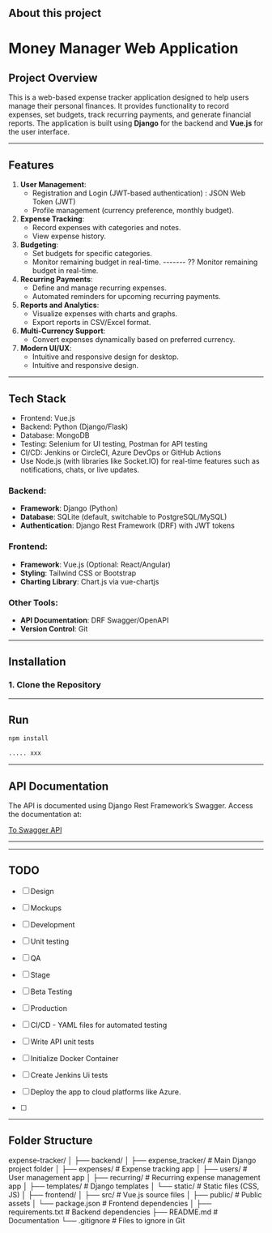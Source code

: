 ## About this project

# Money Manager Web Application

## **Project Overview**
This is a web-based expense tracker application designed to help users manage their personal finances. It provides functionality to record expenses, set budgets, track recurring payments, and generate financial reports. The application is built using **Django** for the backend and **Vue.js** for the user interface.

---

## **Features**
1. **User Management**:
   - Registration and Login (JWT-based authentication) : JSON Web Token (JWT)
   - Profile management (currency preference, monthly budget).
2. **Expense Tracking**:
   - Record expenses with categories and notes.
   - View expense history.
3. **Budgeting**:
   - Set budgets for specific categories.
   - Monitor remaining budget in real-time.
   ------- ?? Monitor remaining budget in real-time. 
4. **Recurring Payments**:
   - Define and manage recurring expenses.
   - Automated reminders for upcoming recurring payments.
5. **Reports and Analytics**:
   - Visualize expenses with charts and graphs.
   - Export reports in CSV/Excel format.
6. **Multi-Currency Support**:
   - Convert expenses dynamically based on preferred currency.
7. **Modern UI/UX**:
   - Intuitive and responsive design for desktop.
   - Intuitive and responsive design.

---

## **Tech Stack**

- Frontend: Vue.js
- Backend: Python (Django/Flask)
- Database: MongoDB 
- Testing: Selenium for UI testing, Postman for API testing
- CI/CD: Jenkins or CircleCI, Azure DevOps or GitHub Actions
- Use Node.js (with libraries like Socket.IO) for real-time features such as notifications, chats, or live updates.


### **Backend**:
- **Framework**: Django (Python)
- **Database**: SQLite (default, switchable to PostgreSQL/MySQL)
- **Authentication**: Django Rest Framework (DRF) with JWT tokens

### **Frontend**:
- **Framework**: Vue.js (Optional: React/Angular)
- **Styling**: Tailwind CSS or Bootstrap
- **Charting Library**: Chart.js via vue-chartjs

### **Other Tools**:
- **API Documentation**: DRF Swagger/OpenAPI
- **Version Control**: Git

---

## **Installation**

### **1. Clone the Repository**


---

## **Run**

```bash
npm install 

..... xxx 

```
---

## **API Documentation**
The API is documented using Django Rest Framework’s Swagger. Access the documentation at:

[To Swagger API](http://127.0.0.1:8000/api/docs/)

---


------------------- 
## TODO

- [ ] Design
- [ ] Mockups
- [ ] Development
- [ ] Unit testing
- [ ] QA
- [ ] Stage
- [ ] Beta Testing
- [ ] Production


- [ ] CI/CD - YAML files for automated testing
- [ ] Write API unit tests
- [ ] Initialize Docker Container 
- [ ] Create Jenkins Ui tests
- [ ] Deploy the app to cloud platforms like Azure.
- [ ] <!-- Integrate Kubernetes?? -->

---

## **Folder Structure** 
expense-tracker/
│
├── backend/
│   ├── expense_tracker/    # Main Django project folder
│   ├── expenses/           # Expense tracking app
│   ├── users/              # User management app
│   ├── recurring/          # Recurring expense management app
│   ├── templates/          # Django templates
│   └── static/             # Static files (CSS, JS)
│
├── frontend/
│   ├── src/                # Vue.js source files
│   ├── public/             # Public assets
│   └── package.json        # Frontend dependencies
│
├── requirements.txt        # Backend dependencies
├── README.md               # Documentation
└── .gitignore              # Files to ignore in Git

